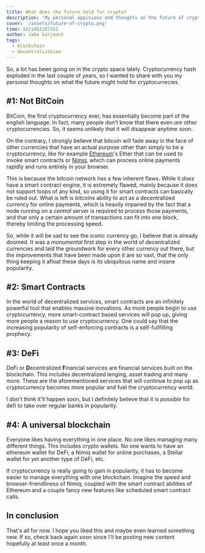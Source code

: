 ```yaml
---
title: What does the future hold for crypto?
description: 'My personal oppinions and thoughts on the future of cryptocurrency and decentralization. Disclaimer: This is not, and should not be treated as financial advice.'
cover: '/assets/future-of-crypto.png'
time: 1621462207352
author: Jake Sarjeant
tags:
  - blockchain
  - decentralization
---
```


So, a lot has been going on in the crypto space lately. Cryptocurrency hash exploded in the last couple of years, so I wanted to share with you my personal thoughts on what the future might hold for cryptocurrecies.

## #1: Not BitCoin

BitCoin, the first cryptocurrency ever, has essentially become part of the english language. In fact, many people don't know that there even _are_ other cryptocurrencies. So, it seems unlikely that it will disappear anytime soon.

On the contrary, I strongly believe that bitcoin will fade away in the face of other currencies that have an actual purpose other than simply to be a cryptocurrency, like for example [Ethereum](https://ethereum.org)'s Ether that can be used to invoke smart contracts or [Nimiq](https://nimiq.com), which can process online payments rapidly and runs entirely in your browser.

This is because the bitcoin network has a few inherent flaws. While it _does_ have a smart contract engine, it is extremely flawed, mainly because it does not support loops of any kind, so using it for smart contracts can basically be ruled out. What is left is bitcoins ability to act as a decentralized currency for online payments, which is heavily impaired by the fact that a node running on a _central_ server is required to process those payments, and that only a certain amount of transactions can fit into one block, thereby limiting the processing speed.

So, while it will be sad to see the iconic currency go, I believe that is already doomed. It was a _monumental_ first step in the world of decentralized currencies and laid the groundwork for every other currency out there, but the improvements that have been made upon it are so vast, that the only thing keeping it afloat these days is its ubiquitous name and insane popularity.

## #2: Smart Contracts

In the world of decentralized services, smart contracts are an infinitely powerful tool that enables massive inovations. As more people begin to use cryptocurrency, more smart-contract based services will pop up, giving more people a reason to use cryptocurrency. One could say that the increasing popularity of self-enforcing contracts is a self-fullfilling prophecy.

## #3: DeFi

DeFi or **D**ecentralized **F**inancial services are financial services built on the blockchain. This includes decentralized lenging, asset trading and many more. These are the aforementioned services that will continue to pop up as cryptocurrency becomes more popular and fuel the cryptocurrency world.

I don't think it'll happen soon, but I definitely believe that it is _possible_ for defi to take over regular banks in popularity.

## #4: A universal blockchain

Everyone likes having everything in one place. No one likes managing many different things. This includes crypto wallets. No one wants to have an ethereum wallet for DeFi, a Nimiq wallet for online purchases, a Stellar wallet for yet another type of DeFi, etc.

If cryptocurrency is really going to gain in popularity, it has to become easier to manage everything with one blockchain. Imagine the speed and browser-friendliness of Nimiq, coupled with the smart contract abilities of Ethereum and a couple fancy new features like scheduled smart contract calls.

## In conclusion

That's all for now. I hope you liked this and maybe even learned something new. If so, check back again soon since I'll be posting new content hopefully at least once a month.